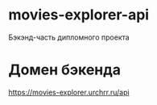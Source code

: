 # movies-explorer-api
Бэкэнд-часть дипломного проекта

# Домен бэкенда
https://movies-explorer.urchrr.ru/api